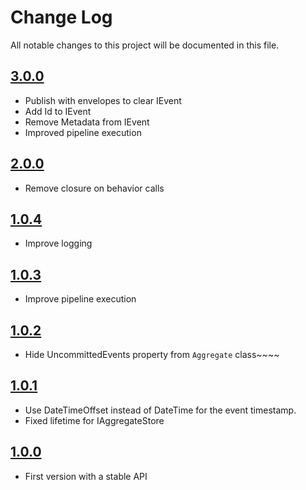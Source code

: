 # Change Log

All notable changes to this project will be documented in this file.

## [3.0.0](https://github.com/dariogriffo/marty-net/blob/main/CHANGELOG.md)

- Publish with envelopes to clear IEvent
- Add Id to IEvent
- Remove Metadata from IEvent
- Improved pipeline execution

## [2.0.0](https://github.com/dariogriffo/marty-net/blob/main/CHANGELOG.md)

- Remove closure on behavior calls

## [1.0.4](https://github.com/dariogriffo/marty-net/blob/main/CHANGELOG.md)

- Improve logging

## [1.0.3](https://github.com/dariogriffo/marty-net/blob/main/CHANGELOG.md)

- Improve pipeline execution

## [1.0.2](https://github.com/dariogriffo/marty-net/releases/tag/1.0.2)

- Hide UncommittedEvents property from `Aggregate` class~~~~

## [1.0.1](https://github.com/dariogriffo/marty-net/releases/tag/1.0.1)

- Use DateTimeOffset instead of DateTime for the event timestamp.
- Fixed lifetime for IAggregateStore

## [1.0.0](https://github.com/dariogriffo/marty-net/releases/tag/1.0.0)

- First version with a stable API

